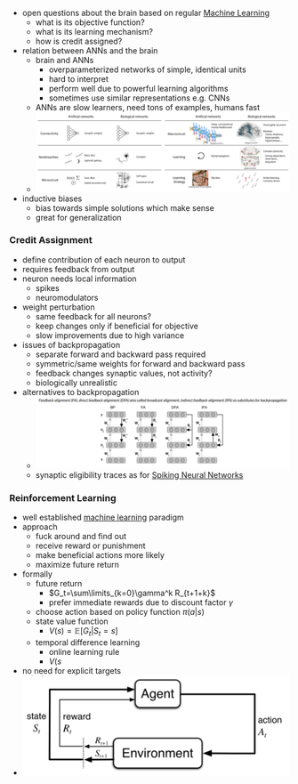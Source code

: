 + open questions about the brain based on regular [Machine Learning](../Machine%20Learning/Machine%20Learning.md)
	+ what is its objective function?
	+ what is its learning mechanism?
	+ how is credit assigned?
+ relation between ANNs and the brain
	+ brain and ANNs 
		+ overparameterized networks of simple, identical units
		+ hard to interpret
		+ perform well due to powerful learning algorithms
		+ sometimes use similar representations e.g. CNNs
	+ ANNs are slow learners, need tons of examples, humans fast
	+ ![](../../z_images/Pasted%20image%2020250618222057.png)
+ inductive biases
	+ bias towards simple solutions which make sense
	+ great for generalization
### Credit Assignment
+ define contribution of each neuron to output
+ requires feedback from output
+ neuron needs local information
	+ spikes
	+ neuromodulators
+ weight perturbation
	+ same feedback for all neurons?
	+ keep changes only if beneficial for objective
	+ slow improvements due to high variance
+ issues of backpropagation
	+ separate forward and backward pass required
	+ symmetric/same weights for forward and backward pass 
	+ feedback changes synaptic values, not activity?
	+ biologically unrealistic
+ alternatives to backpropagation
	+ ![](../../z_images/Pasted%20image%2020250618223853.png)
	+ synaptic eligibility traces as for [Spiking Neural Networks](Neuromorphic%20Computing/Spiking%20Neural%20Networks.md)
### Reinforcement Learning
+ well established [machine learning](../Machine%20Learning/Machine%20Learning.md) paradigm
+ approach
	+ fuck around and find out
	+ receive reward or punishment
	+ make beneficial actions more likely
	+ maximize future return
+ formally
	+ future return
		+ $G_t=\sum\limits_{k=0}\gamma^k R_{t+1+k}$
		+ prefer immediate rewards due to discount factor $\gamma$
	+ choose action based on policy function $\pi(a|s)$
	+ state value function
		+ $V(s)=\mathbb{E}[G_t|S_t=s]$
	+ temporal difference learning
		+ online learning rule
		+ $V(s$
+ no need for explicit targets
+ ![](../../z_images/Pasted%20image%2020250618224654.png)